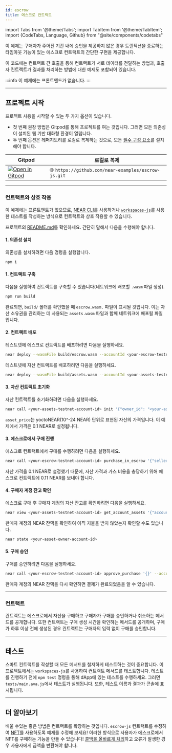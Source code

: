 ```yaml
---
id: escrow
title: 에스크로 컨트랙트
---
```

import Tabs from '@theme/Tabs';
import TabItem from '@theme/TabItem';
import {CodeTabs, Language, Github} from "@site/components/codetabs"

이 예제는 구매자가 주어진 기간 내에 승인을 제공하지 않은 경우 트랜잭션을 종료하는 타임아웃 기능이 있는 에스크로 컨트랙트의 간단한 구현을 제공합니다.

이 코드에는 컨트랙트 간 호출을 통해 컨트랙트가 서로 데이터를 전달하는 방법과, 호출자 컨트랙트가 결과를 처리하는 방법에 대한 예제도 포함되어 있습니다.

:::info
이 예제에는 프론트엔드가 없습니다.
:::

---

## 프로젝트 시작
프로젝트 사용을 시작할 수 있는 두 가지 옵션이 있습니다.

- 첫 번째 권장 방법은 Gitpod를 통해 프로젝트를 여는 것입니다. 그러면 모든 의존성이 설치된 웹 기반 대화형 환경이 열립니다.
- 두 번째 옵션은 레퍼지토리를 로컬로 복제하는 것으로, 모든 [필수 구성 요소](../../2.develop/prerequisites.md)를 설치해야 합니다.


<Tabs className="language-tabs" groupId="code-tabs">
  <TabItem value="🌐 JavaScript"> 

  | Gitpod                                                                                                                                                                                           | 로컬로 복제                                                                 |
  | ------------------------------------------------------------------------------------------------------------------------------------------------------------------------------------------------ | ----------------------------------------------------------------------------- |
  | <a href="https://gitpod.io/#https://github.com/near-examples/escrow-js"><img src="https://gitpod.io/button/open-in-gitpod.svg" alt="Open in Gitpod" /></a> | 🌐 `https://github.com/near-examples/escrow-js.git` |

  </TabItem>
</Tabs>


---

### 컨트랙트와 상호 작용
이 예제에는 프론트엔트가 없으므로, [NEAR CLI](../../4.tools/cli.md)를 사용하거나 [`workspaces-js`](../../2.develop/testing/integration.md)를 사용한 테스트를 작성하는 방식으로 컨트랙트와 상호 작용할 수 있습니다.

프로젝트의 [README.md](https://github.com/near-examples/escrow-js/blob/master/README.md)를 확인하세요. 간단히 말해서 다음을 수행해야 합니다.

#### 1. 의존성 설치
의존성을 설치하려면 다음 명령을 실행합니다.

```bash
npm i
```

#### 1. 컨트랙트 구축
다음을 실행하여 컨트랙트를 구축할 수 있습니다(네트워크에 배포할 `.wasm` 파일 생성).

```bash
npm run build
```

완료되면, `build/` 폴더를 확인했을 때 `escrow.wasm.` 파일이 표시될 것입니다.  이는 자산 소유권을 관리하는 데 사용되는 `assets.wasm` 파일과 함께 네트워크에 배포될 파일입니다.

#### 2. 컨트랙트 배포

테스트넷에 에스크로 컨트랙트를 배포하려면 다음을 실행하세요.

```bash
near deploy --wasmFile build/escrow.wasm --accountId <your-escrow-testnet-account-id>
```

테스트넷에 자산 컨트랙트를 배포하려면 다음을 실행하세요.

```bash
near deploy --wasmFile build/assets.wasm --accountId <your-assets-testnet-account-id>
```

#### 3. 자산 컨트랙트 초기화

자산 컨트랙트를 초기화하려면 다음을 실행하세요.

```bash
near call <your-assets-testnet-account-id> init '{"owner_id": "<your-asset-owner-account-id>", "total_supply": "1000", "escrow_contract_id": "<your-escrow-testnet-account-id>", "asset_price": "100000000000000000000000"}' --accountId <your-assets-testnet-account-id>
```

`asset_price`는 yoctoNEAR(10^-24 NEAR) 단위로 표현된 자산의 가격입니다. 이 예제에서 가격은 0.1 NEAR로 설정됩니다. 
 
#### 3. 에스크로에서 구매 진행

에스크로 컨트랙트에서 구매를 수행하려면 다음을 실행하세요.


```bash
near call <your-escrow-testnet-account-id> purchase_in_escrow '{"seller_account_id": "<your-asset-owner-account-id>", "asset_contract_id ": "<your-assets-testnet-account-id>"}' --accountId <your-account-id> --amount 0.11 --gas=300000000000000
```

자산 가격을 0.1 NEAR로 설정했기 때문에, 자산 가격과 가스 비용을 충당하기 위해 에스크로 컨트랙트에 0.11 NEAR를 보내야 합니다.

#### 4. 구매자 계정 잔고 확인

에스크로 구매 후 구매자 계정의 자산 잔고를 확인하려면 다음을 실행하세요.


```bash
near view <your-assets-testnet-account-id> get_account_assets '{"account_id": "<your-account-id>"}'
```

판매자 계정의 NEAR 잔액을 확인하여 아직 지불을 받지 않았는지 확인할 수도 있습니다.

```bash
near state <your-asset-owner-account-id>
```

#### 5. 구매 승인

구매를 승인하려면 다음을 실행하세요.

```bash
near call <your-escrow-testnet-account-id> approve_purchase '{}' --accountId <your-account-id>
```

판매자 계정의 NEAR 잔액을 다시 확인하면 결제가 완료되었음을 알 수 있습니다.

---

### 컨트랙트

컨트랙트는 에스크로에서 자산을 구매하고 구매자가 구매를 승인하거나 취소하는 메서드를 공개합니다. 또한 컨트랙트는 구매 생성 시간을 확인하는 메서드를 공개하며, 구매가 하루 이상 전에 생성된 경우 컨트랙트는 구매자의 입력 없이 구매를 승인합니다.


<CodeTabs>
<Language value="🌐 JavaScript" language="js">
    <Github fname="contract.ts" 
            url="https://github.com/near-examples/escrow-js/blob/master/contracts/escrow.js"
            start="41" end="119" />
  </Language>
</CodeTabs>

---

## 테스트

스마트 컨트랙트를 작성할 때 모든 메서드를 철저하게 테스트하는 것이 중요합니다. 이 프로젝트에서는 `workspaces-js`를 사용하여 컨트랙트 메서드를 테스트합니다. 테스트를 진행하기 전에 `npm test` 명령을 통해 dApp에 있는 테스트를 수행하세요. 그러면 `tests/main.ava.js`에서 테스트가 실행됩니다. 또한, 테스트 이름과 결과가 콘솔에 표시됩니다.


<CodeTabs>
  <Language value="🌐 JavaScript" language="js">
    <Github fname="main.ava.js"
            url="https://github.com/near-examples/escrow-js/blob/master/tests/main.ava.js"
            start="4" end="78" />
  </Language>
</CodeTabs>

---

## 더 알아보기

배울 수있는 좋은 방법은 컨트랙트를 확장하는 것입니다. `escrow-js` 컨트랙트를 수정하여 [NFT](../nfts/0-intro.md)를 사용하도록 예제를 수정해 보세요! 이러한 방식으로 사용자가 에스크로에서 NFT를 구매하는 기능을 만들 수 있습니다! [콜백을 올바르게 처리](../../2.develop/contracts/crosscontract.md#callback-method)하고 오류가 발생한 경우 사용자에게 금액을 반환해야 합니다.

